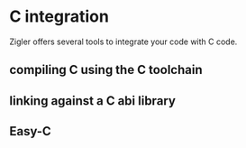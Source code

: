 # C integration

Zigler offers several tools to integrate your code with C code.

## compiling C using the C toolchain

## linking against a C abi library

## Easy-C
